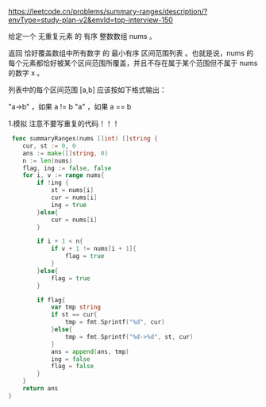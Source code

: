 https://leetcode.cn/problems/summary-ranges/description/?envType=study-plan-v2&envId=top-interview-150

给定一个  无重复元素 的 有序 整数数组 nums 。

返回 恰好覆盖数组中所有数字 的 最小有序 区间范围列表 。也就是说，nums 的每个元素都恰好被某个区间范围所覆盖，并且不存在属于某个范围但不属于 nums 的数字 x 。

列表中的每个区间范围 [a,b] 应该按如下格式输出：

"a->b" ，如果 a != b
"a" ，如果 a == b
 


1.模拟
注意不要写重复的代码！！！

```go
 func summaryRanges(nums []int) []string {
    cur, st := 0, 0
    ans := make([]string, 0)
    n := len(nums)
    flag, ing := false, false
    for i, v := range nums{
        if !ing {
            st = nums[i]
            cur = nums[i]
            ing = true
        }else{
            cur = nums[i]
        }

        if i + 1 < n{
            if v + 1 != nums[i + 1]{
                flag = true
            }
        }else{
            flag = true
        }

        if flag{
            var tmp string
            if st == cur{
                tmp = fmt.Sprintf("%d", cur)
            }else{
                tmp = fmt.Sprintf("%d->%d", st, cur)
            }
            ans = append(ans, tmp)
            ing = false
            flag = false
        }
    }
    return ans
}
```